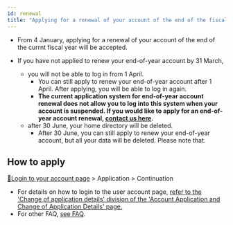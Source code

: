 ```yaml
---
id: renewal
title: "Applying for a renewal of your account of the end of the fiscal year"
---
```


- From 4 January, applying for a renewal of your account of the end of the currnt fiscal year will be accepted.

- If you have not applied to renew your end-of-year account by 31 March, 
    - you will not be able to log in from 1 April.
        - You can still apply to renew your end-of-year account after 1 April. After applying, you will be able to log in again.
        - **The current application system for end-of-year account renewal does not allow you to log into this system when your account is suspended. If you would like to apply for an end-of-year account renewal, [contact us here](/application/reference).**
    - after 30 June, your home directory will be deleted. 
        - After 30 June, you can still apply to renew your end-of-year account, but all your data will be deleted. Please note that.



## How to apply

[&#x1f517;<u>Login to your account page</u>](https://sc-account.ddbj.nig.ac.jp/auth/realms/master/protocol/openid-connect/auth?client_id=sc&scope=openid&response_type=code&redirect_uri=https%3A%2F%2Fsc-account.ddbj.nig.ac.jp%2Fapi%2Fauth%2Fcallback%2Fkeycloak&state=6ygcuJParJ3i8ZlDMnKicXvW3MxkWp4t06IBKOVAbIE&code_challenge=hDLDfyOsqUc58Z-xzzz1g5ybLDycWgY7UV8e-qu1jd8&code_challenge_method=S256) > Application > Continuation

- For details on how to login to the user account page, [<u>refer to the 'Change of application details' division of the 'Account Application and Change of Application Details' page.</u>](/application/registration#change-of-application-details)
- For other FAQ, [<u>see FAQ</u>](/faq/faq_renewal/).
